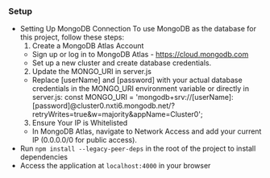 ### Setup
- Setting Up MongoDB Connection
  To use MongoDB as the database for this project, follow these steps:
  1. Create a MongoDB Atlas Account
    - Sign up or log in to MongoDB Atlas - https://cloud.mongodb.com
    - Set up a new cluster and create database credentials.
  2. Update the MONGO_URI in server.js
    - Replace [userName] and [password] with your actual database credentials in the MONGO_URI environment variable or directly in server.js:
    const MONGO_URI = 'mongodb+srv://[userName]:[password]@cluster0.nxti6.mongodb.net/?retryWrites=true&w=majority&appName=Cluster0';
  3. Ensure Your IP is Whitelisted
    - In MongoDB Atlas, navigate to Network Access and add your current IP (0.0.0.0/0 for public access).
- Run `npm install --legacy-peer-deps` in the root of the project to install dependencies
- Access the application at `localhost:4000` in your browser
